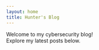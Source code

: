 ```yaml
---
layout: home
title: Hunter's Blog
---
```


Welcome to my cybersecurity blog!  
Explore my latest posts below.
